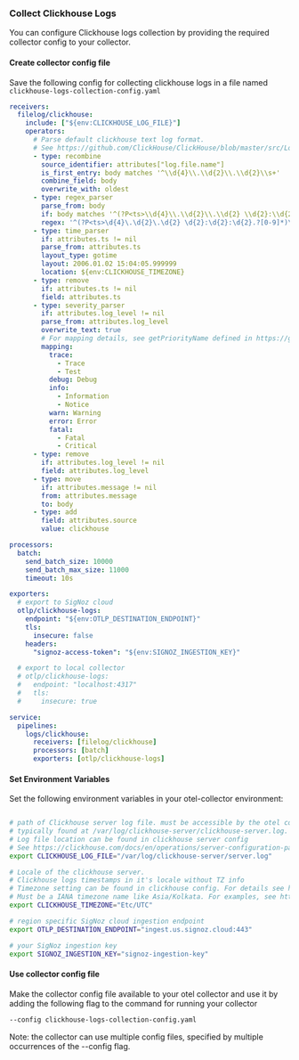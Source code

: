 ### Collect Clickhouse Logs

You can configure Clickhouse logs collection by providing the required collector config to your collector.

#### Create collector config file

Save the following config for collecting clickhouse logs in a file named `clickhouse-logs-collection-config.yaml`

```yaml
receivers:
  filelog/clickhouse:
    include: ["${env:CLICKHOUSE_LOG_FILE}"]
    operators:
      # Parse default clickhouse text log format.
      # See https://github.com/ClickHouse/ClickHouse/blob/master/src/Loggers/OwnPatternFormatter.cpp
      - type: recombine
        source_identifier: attributes["log.file.name"]
        is_first_entry: body matches '^\\d{4}\\.\\d{2}\\.\\d{2}\\s+'
        combine_field: body
        overwrite_with: oldest
      - type: regex_parser
        parse_from: body
        if: body matches '^(?P<ts>\\d{4}\\.\\d{2}\\.\\d{2} \\d{2}:\\d{2}:\\d{2}.?[0-9]*)\\s+\\[\\s+(\\x1b.*?m)?(?P<thread_id>\\d*)(\\x1b.*?m)?\\s+\\]\\s+{((\\x1b.*?m)?(?P<query_id>[0-9a-zA-Z-_]*)(\\x1b.*?m)?)?}\\s+<(\\x1b.*?m)?(?P<log_level>\\w*)(\\x1b.*?m)?>\\s+((\\x1b.*?m)?(?P<clickhouse_component>[a-zA-Z0-9_]+)(\\x1b.*?m)?:)?\\s+(?s)(?P<message>.*)$'
        regex: '^(?P<ts>\d{4}\.\d{2}\.\d{2} \d{2}:\d{2}:\d{2}.?[0-9]*)\s+\[\s+(\x1b.*?m)?(?P<thread_id>\d*)(\x1b.*?m)?\s+\]\s+{((\x1b.*?m)?(?P<query_id>[0-9a-zA-Z-_]*)(\x1b.*?m)?)?}\s+<(\x1b.*?m)?(?P<log_level>\w*)(\x1b.*?m)?>\s+((\x1b.*?m)?(?P<clickhouse_component>[a-zA-Z0-9_]+)(\x1b.*?m)?:)?\s+(?s)(?P<message>.*)$'
      - type: time_parser
        if: attributes.ts != nil
        parse_from: attributes.ts
        layout_type: gotime
        layout: 2006.01.02 15:04:05.999999
        location: ${env:CLICKHOUSE_TIMEZONE}
      - type: remove
        if: attributes.ts != nil
        field: attributes.ts
      - type: severity_parser
        if: attributes.log_level != nil
        parse_from: attributes.log_level
        overwrite_text: true
        # For mapping details, see getPriorityName defined in https://github.com/ClickHouse/ClickHouse/blob/master/src/Interpreters/InternalTextLogsQueue.cpp
        mapping:
          trace:
            - Trace
            - Test
          debug: Debug
          info:
            - Information
            - Notice
          warn: Warning
          error: Error
          fatal:
            - Fatal
            - Critical
      - type: remove
        if: attributes.log_level != nil
        field: attributes.log_level
      - type: move
        if: attributes.message != nil
        from: attributes.message
        to: body
      - type: add
        field: attributes.source
        value: clickhouse

processors:
  batch:
    send_batch_size: 10000
    send_batch_max_size: 11000
    timeout: 10s

exporters:
  # export to SigNoz cloud
  otlp/clickhouse-logs:
    endpoint: "${env:OTLP_DESTINATION_ENDPOINT}"
    tls:
      insecure: false
    headers:
      "signoz-access-token": "${env:SIGNOZ_INGESTION_KEY}"

  # export to local collector
  # otlp/clickhouse-logs:
  #   endpoint: "localhost:4317"
  #   tls:
  #     insecure: true

service:
  pipelines:
    logs/clickhouse:
      receivers: [filelog/clickhouse]
      processors: [batch]
      exporters: [otlp/clickhouse-logs]
```

#### Set Environment Variables

Set the following environment variables in your otel-collector environment:

```bash

# path of Clickhouse server log file. must be accessible by the otel collector
# typically found at /var/log/clickhouse-server/clickhouse-server.log.
# Log file location can be found in clickhouse server config
# See https://clickhouse.com/docs/en/operations/server-configuration-parameters/settings#logger
export CLICKHOUSE_LOG_FILE="/var/log/clickhouse-server/server.log"

# Locale of the clickhouse server.
# Clickhouse logs timestamps in it's locale without TZ info
# Timezone setting can be found in clickhouse config. For details see https://clickhouse.com/docs/en/operations/server-configuration-parameters/settings#timezone
# Must be a IANA timezone name like Asia/Kolkata. For examples, see https://en.wikipedia.org/wiki/List_of_tz_database_time_zones
export CLICKHOUSE_TIMEZONE="Etc/UTC"

# region specific SigNoz cloud ingestion endpoint
export OTLP_DESTINATION_ENDPOINT="ingest.us.signoz.cloud:443"

# your SigNoz ingestion key
export SIGNOZ_INGESTION_KEY="signoz-ingestion-key"

```

#### Use collector config file

Make the collector config file available to your otel collector and use it by adding the following flag to the command for running your collector  
```bash
--config clickhouse-logs-collection-config.yaml
```  
Note: the collector can use multiple config files, specified by multiple occurrences of the --config flag.

